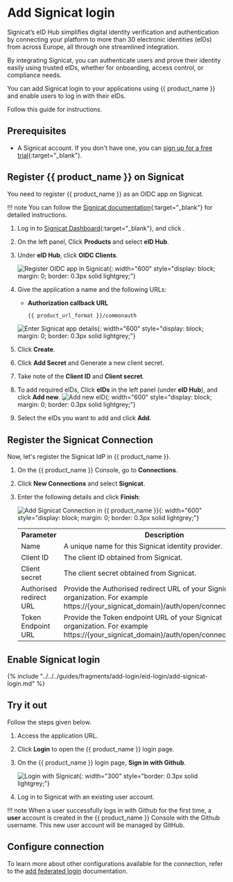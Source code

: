 # Add Signicat login

Signicat’s eID Hub simplifies digital identity verification and authentication by connecting your platform to more than 30 electronic identities (eIDs) from across Europe, all through one streamlined integration.

By integrating Signicat, you can authenticate users and prove their identity easily using trusted eIDs, whether for onboarding, access control, or compliance needs.

You can add Signicat login to your applications using {{ product_name }} and enable users to log in with their eIDs.

Follow this guide for instructions.

## Prerequisites
- A Signicat account. If you don't have one, you can [sign up for a free trial](https://developer.signicat.com/docs/){:target="_blank"}.

## Register {{ product_name }} on Signicat

You need to register {{ product_name }} as an OIDC app on Signicat.

!!! note
    You can follow the [Signicat documentation](https://developer.signicat.com/docs/){:target="_blank"} for detailed instructions.

1. Log in to [Signicat Dashboard](https://dashboard.signicat.com){:target="_blank"}, and click .
2. On the left panel, Click **Products** and select **eID Hub**.
3. Under **eID Hub**, click **OIDC Clients**.

    ![Register OIDC app in Signicat]({{base_path}}/assets/img/guides/idp/signicat-idp/signicat-register-app.png){: width="600" style="display: block; margin: 0; border: 0.3px solid lightgrey;"}

4. Give the application a name and the following URLs:

    - **Authorization callback URL**
        ```bash
        {{ product_url_format }}/commonauth
        ```

    ![Enter Signicat app details]({{base_path}}/assets/img/guides/idp/signicat-idp/signicat-app-info.png){: width="600" style="display: block; margin: 0; border: 0.3px solid lightgrey;"}

5. Click **Create**.
6. Click **Add Secret** and Generate a new client secret.
7. Take note of the **Client ID** and **Client secret**.
8. To add required eIDs, Click **eIDs** in the left panel (under **eID Hub**), and click **Add new**.
   ![Add new eID]({{base_path}}/assets/img/guides/idp/signicat-idp/signicat-add-eid.png){: width="600" style="display: block; margin: 0; border: 0.3px solid lightgrey;"}

9. Select the eIDs you want to add and click **Add**.

## Register the Signicat Connection

Now, let's register the Signicat IdP in {{ product_name }}.

1. On the {{ product_name }} Console, go to **Connections**.
2. Click **New Connections** and select **Signicat**.
3. Enter the following details and click **Finish**:

    ![Add Signicat Connection in {{ product_name }}]({{base_path}}/assets/img/guides/idp/signicat-idp/add-signicat-idp.png){: width="600" style="display: block; margin: 0; border: 0.3px solid lightgrey;"}

    <table>
      <tr>
        <th>Parameter</th>
        <th>Description</th>
      </tr>
      <tr>
        <td>Name</td>
        <td>A unique name for this Signicat identity provider.</td>
      </tr>
      <tr>
          <td>Client ID</td>
          <td>The client ID obtained from Signicat.</td>
      </tr>
      <tr>
          <td>Client secret</td>
          <td>The client secret obtained from Signicat.</td>
      </tr>
       <td>Authorised redirect URL</td>
          <td>Provide the Authorised redirect URL of your Signicat organization. For example https://{your_signicat_domain}/auth/open/connect/authorize..</td>
      </tr>
      <tr>
          <td>Token Endpoint URL</td>
          <td>Provide the Token endpoint URL of your Signicat organization. For example https://{your_signicat_domain}/auth/open/connect/token.</td>
      </tr>
    </table>

## Enable Signicat login

{% include "../../../guides/fragments/add-login/eid-login/add-signicat-login.md" %}

## Try it out

Follow the steps given below.

1. Access the application URL.

2. Click **Login** to open the {{ product_name }} login page.

3. On the {{ product_name }} login page, **Sign in with Github**.

    ![Login with Signicat]({{base_path}}/assets/img/guides/idp/signicat-idp/sign-in-with-signicat.png){: width="300" style="border: 0.3px solid lightgrey;"}

4. Log in to Signicat with an existing user account.

!!! note
    When a user successfully logs in with Github for the first time, a **user** account is created in the {{ product_name }} Console with the Github username. This new user account will be managed by GitHub.

## Configure connection

To learn more about other configurations available for the connection, refer to the [add federated login]({{base_path}}/guides/authentication/federated-login/) documentation.